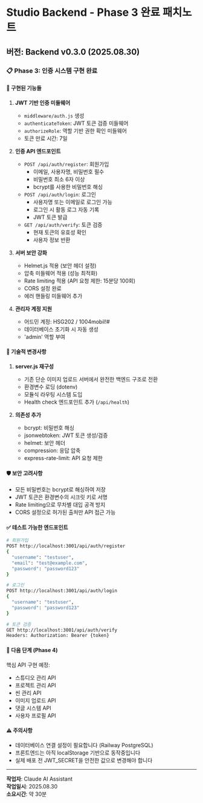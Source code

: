 # Studio Backend - Phase 3 완료 패치노트

## 버전: Backend v0.3.0 (2025.08.30)

### 📋 Phase 3: 인증 시스템 구현 완료

#### 🔐 구현된 기능들

1. **JWT 기반 인증 미들웨어**
   - `middleware/auth.js` 생성
   - `authenticateToken`: JWT 토큰 검증 미들웨어
   - `authorizeRole`: 역할 기반 권한 확인 미들웨어
   - 토큰 만료 시간: 7일

2. **인증 API 엔드포인트**
   - `POST /api/auth/register`: 회원가입
     - 이메일, 사용자명, 비밀번호 필수
     - 비밀번호 최소 6자 이상
     - bcrypt를 사용한 비밀번호 해싱
   - `POST /api/auth/login`: 로그인
     - 사용자명 또는 이메일로 로그인 가능
     - 로그인 시 활동 로그 자동 기록
     - JWT 토큰 발급
   - `GET /api/auth/verify`: 토큰 검증
     - 현재 토큰의 유효성 확인
     - 사용자 정보 반환

3. **서버 보안 강화**
   - Helmet.js 적용 (보안 헤더 설정)
   - 압축 미들웨어 적용 (성능 최적화)
   - Rate limiting 적용 (API 요청 제한: 15분당 100회)
   - CORS 설정 완료
   - 에러 핸들링 미들웨어 추가

4. **관리자 계정 지원**
   - 어드민 계정: HSG202 / 1004mobil!#
   - 데이터베이스 초기화 시 자동 생성
   - 'admin' 역할 부여

#### 🔧 기술적 변경사항

1. **server.js 재구성**
   - 기존 단순 이미지 업로드 서버에서 완전한 백엔드 구조로 전환
   - 환경변수 로딩 (dotenv)
   - 모듈식 라우팅 시스템 도입
   - Health check 엔드포인트 추가 (`/api/health`)

2. **의존성 추가**
   - bcrypt: 비밀번호 해싱
   - jsonwebtoken: JWT 토큰 생성/검증
   - helmet: 보안 헤더
   - compression: 응답 압축
   - express-rate-limit: API 요청 제한

#### 🛡️ 보안 고려사항

- 모든 비밀번호는 bcrypt로 해싱하여 저장
- JWT 토큰은 환경변수의 시크릿 키로 서명
- Rate limiting으로 무차별 대입 공격 방지
- CORS 설정으로 허가된 출처만 API 접근 가능

#### ✅ 테스트 가능한 엔드포인트

```bash
# 회원가입
POST http://localhost:3001/api/auth/register
{
  "username": "testuser",
  "email": "test@example.com",
  "password": "password123"
}

# 로그인
POST http://localhost:3001/api/auth/login
{
  "username": "testuser",
  "password": "password123"
}

# 토큰 검증
GET http://localhost:3001/api/auth/verify
Headers: Authorization: Bearer {token}
```

#### 📝 다음 단계 (Phase 4)

핵심 API 구현 예정:
- 스튜디오 관리 API
- 프로젝트 관리 API
- 씬 관리 API
- 이미지 업로드 API
- 댓글 시스템 API
- 사용자 프로필 API

#### ⚠️ 주의사항

- 데이터베이스 연결 설정이 필요합니다 (Railway PostgreSQL)
- 프론트엔드는 아직 localStorage 기반으로 동작중입니다
- 실제 배포 전 JWT_SECRET을 안전한 값으로 변경해야 합니다

---

**작업자**: Claude AI Assistant  
**작업일시**: 2025.08.30  
**소요시간**: 약 30분
